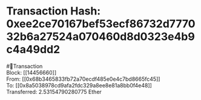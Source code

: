 
Transaction Hash: 0xee2ce70167bef53ecf86732d777032b6a27524a070460d8d0323e4b9c4a49dd2
====================================================================================
  
#💸Transaction  
Block: [[14456660]]  
From: [[0x68b3465833fb72a70ecdf485e0e4c7bd8665fc45]]  
To: [[0x8a5038978cd9afa2fdc329a8ee8e81a8bb0f4e48]]  
Transferred: 2.53154790280775 Ether